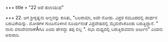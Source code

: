 +++
title = "22 ಅದೆ ಹಲಾಯುಧ"

+++
22. ಆಗ ಶ್ರೀಕೃಷ್ಣನು ಅಣ್ಣನನ್ನು ಕುರಿತು, "ಬಲರಾಮಾ, ಅದೇ ನೋಡು. ವಿಪ್ರರ ಸಮೂಹದಲ್ಲಿ ಪಾರ್ಥನ ಬರುವಿಕೆಯನ್ನು. ಮೋಡಗಳ ಗುಂಪಿನೊಳಗಿನ ಸೂರ್ಯನಂತೆ ವಿಪ್ರವೇಷದಲ್ಲಿ ಮೈಮರೆಸಿಕೊಂಡು ಬರುತ್ತಿದ್ದಾನೆ. " ನಾನು  ವಸುದೇವನಾಣೆÂಗೂ  ಎಂದು ಹೇಳಿದ್ದು  ತಪ್ಪ ಲಿಲ್ಲ ".  ಸಭಾ ಮಧ್ಯದಲ್ಲಿ ಬರುತ್ತಿರುವವನು ಅರ್ಜುನ" ಎಂದನು ಅಸುರಾರಿ.